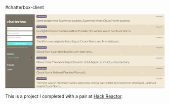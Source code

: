 #chatterbox-client

![Chatterbox Client](client/images/chatterbox-client.png)

This is a project I completed with a pair at [Hack Reactor](http://hackreactor.com).